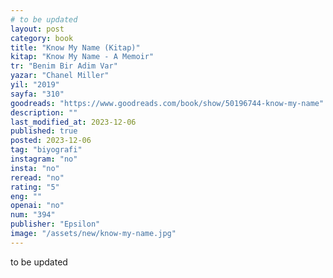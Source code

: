```yaml
---
# to be updated
layout: post
category: book
title: "Know My Name (Kitap)"
kitap: "Know My Name - A Memoir"
tr: "Benim Bir Adim Var"
yazar: "Chanel Miller"
yil: "2019"
sayfa: "310"
goodreads: "https://www.goodreads.com/book/show/50196744-know-my-name"
description: ""
last_modified_at: 2023-12-06
published: true
posted: 2023-12-06
tag: "biyografi"
instagram: "no"
insta: "no"
reread: "no"
rating: "5"
eng: ""
openai: "no"
num: "394"
publisher: "Epsilon"
image: "/assets/new/know-my-name.jpg"
---
```


to be updated
